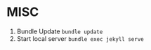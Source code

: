 # MISC

1. Bundle Update
    ```bundle update```
2. Start local server
    ```bundle exec jekyll serve```